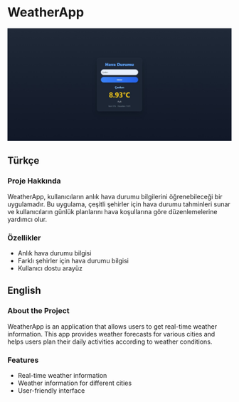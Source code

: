 # WeatherApp

![WeatherApp](ss.jpeg)

## Türkçe

### Proje Hakkında
WeatherApp, kullanıcıların anlık hava durumu bilgilerini öğrenebileceği bir uygulamadır. Bu uygulama, çeşitli şehirler için hava durumu tahminleri sunar ve kullanıcıların günlük planlarını hava koşullarına göre düzenlemelerine yardımcı olur.

### Özellikler
- Anlık hava durumu bilgisi
- Farklı şehirler için hava durumu bilgisi
- Kullanıcı dostu arayüz

## English

### About the Project
WeatherApp is an application that allows users to get real-time weather information. This app provides weather forecasts for various cities and helps users plan their daily activities according to weather conditions.

### Features
- Real-time weather information
- Weather information for different cities
- User-friendly interface
